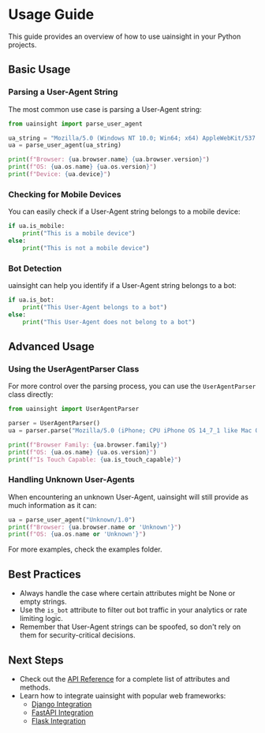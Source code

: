 # Usage Guide

This guide provides an overview of how to use uainsight in your Python projects.

## Basic Usage

### Parsing a User-Agent String

The most common use case is parsing a User-Agent string:

```python
from uainsight import parse_user_agent

ua_string = "Mozilla/5.0 (Windows NT 10.0; Win64; x64) AppleWebKit/537.36 (KHTML, like Gecko) Chrome/91.0.4472.124 Safari/537.36"
ua = parse_user_agent(ua_string)

print(f"Browser: {ua.browser.name} {ua.browser.version}")
print(f"OS: {ua.os.name} {ua.os.version}")
print(f"Device: {ua.device}")
```

### Checking for Mobile Devices

You can easily check if a User-Agent string belongs to a mobile device:

```python
if ua.is_mobile:
    print("This is a mobile device")
else:
    print("This is not a mobile device")
```

### Bot Detection

uainsight can help you identify if a User-Agent string belongs to a bot:

```python
if ua.is_bot:
    print("This User-Agent belongs to a bot")
else:
    print("This User-Agent does not belong to a bot")
```

## Advanced Usage

### Using the UserAgentParser Class

For more control over the parsing process, you can use the `UserAgentParser` class directly:

```python
from uainsight import UserAgentParser

parser = UserAgentParser()
ua = parser.parse("Mozilla/5.0 (iPhone; CPU iPhone OS 14_7_1 like Mac OS X) AppleWebKit/605.1.15 (KHTML, like Gecko) Version/14.1.2 Mobile/15E148 Safari/604.1")

print(f"Browser Family: {ua.browser.family}")
print(f"OS: {ua.os.name} {ua.os.version}")
print(f"Is Touch Capable: {ua.is_touch_capable}")
```

### Handling Unknown User-Agents

When encountering an unknown User-Agent, uainsight will still provide as much information as it can:

```python
ua = parse_user_agent("Unknown/1.0")
print(f"Browser: {ua.browser.name or 'Unknown'}")
print(f"OS: {ua.os.name or 'Unknown'}")
```

For more examples, check the examples folder.

## Best Practices

- Always handle the case where certain attributes might be None or empty strings.
- Use the `is_bot` attribute to filter out bot traffic in your analytics or rate limiting logic.
- Remember that User-Agent strings can be spoofed, so don't rely on them for security-critical decisions.

## Next Steps

- Check out the [API Reference](api.md) for a complete list of attributes and methods.
- Learn how to integrate uainsight with popular web frameworks:
    - [Django Integration](integrations/django.md)
    - [FastAPI Integration](integrations/fastapi.md)
    - [Flask Integration](integrations/flask.md)
